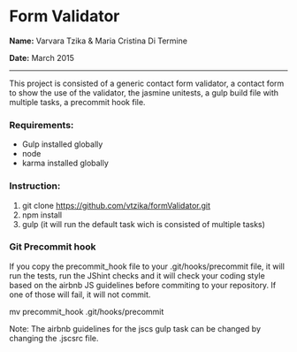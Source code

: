 
# Form Validator

**Name:** Varvara Tzika & Maria Cristina Di Termine

**Date:** March 2015

----------------------------------------------------------------------
This project is consisted of a generic contact form validator, a contact form to show the use of the validator, the jasmine unitests, a gulp build file with multiple tasks, a precommit hook file.

### Requirements:
- Gulp installed globally
- node
- karma installed globally

### Instruction:
1. git clone https://github.com/vtzika/formValidator.git
2. npm install
3. gulp (it will run the default task wich is consisted of multiple tasks)

### Git Precommit hook
If you copy the precommit_hook file to your .git/hooks/precommit file, it will run the tests, run the JShint checks and it will check your coding style based on the airbnb JS guidelines before commiting to your repository. If one of those will fail, it will not commit.

mv precommit_hook .git/hooks/precommit

Note: The airbnb guidelines for the jscs gulp task can be changed by changing the .jscsrc file.